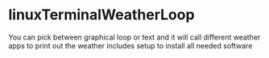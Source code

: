 # linuxTerminalWeatherLoop
You can pick between graphical loop or text and it will call different weather apps to print out the weather includes setup to install all needed software
